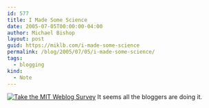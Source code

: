 ```yaml
---
id: 577
title: I Made Some Science
date: 2005-07-05T00:00:00-04:00
author: Michael Bishop
layout: post
guid: https://miklb.com/i-made-some-science
permalink: /blog/2005/07/05/i-made-some-science/
tags:
  - blogging
kind:
  - Note
---
```

<p><a href="http://blogsurvey.media.mit.edu/request"><img src="http://blogsurvey.media.mit.edu/images/survey-science.gif" alt="Take the MIT Weblog Survey" style="border:none" /></a>
It seems all the bloggers are doing it.</p>